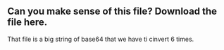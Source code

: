 ## Can you make sense of this file? Download the file here.

That file is a big string of base64 that we have ti cinvert 6 times. 

